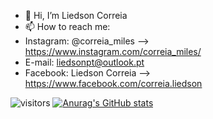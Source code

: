 - 👋 Hi, I’m Liedson Correia
- 📫 How to reach me:
- Instagram: @correia_miles --> https://www.instagram.com/correia_miles/
- E-mail: liedsonpt@outlook.pt 
- Facebook: Liedson Correia --> https://www.facebook.com/correia.liedson

![visitors](https://visitor-badge.glitch.me/badge?page_id=liedsonc&left_color=green&right_color=red)
[![Anurag's GitHub stats](https://github-readme-stats.vercel.app/api?username=liedsonc)](https://github.com/liedsonc)
